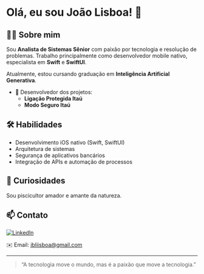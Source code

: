 # Olá, eu sou João Lisboa! 👋

## 👨‍💻 Sobre mim
Sou **Analista de Sistemas Sênior** com paixão por tecnologia e resolução de problemas. Trabalho principalmente como desenvolvedor mobile nativo, especialista em **Swift** e **SwiftUI**.

Atualmente, estou cursando graduação em **Inteligência Artificial Generativa**.

- 🚀 Desenvolvedor dos projetos:  
  - **Ligação Protegida Itaú**
  - **Modo Seguro Itaú**

## 🛠️ Habilidades
- Desenvolvimento iOS nativo (Swift, SwiftUI)
- Arquitetura de sistemas
- Segurança de aplicativos bancários
- Integração de APIs e automação de processos

## 🌱 Curiosidades
Sou piscicultor amador e amante da natureza.

## 📫 Contato
[![LinkedIn](https://img.shields.io/badge/LinkedIn-joao--oliveira--lisboa-blue?style=flat&logo=linkedin)](https://linkedin.com/in/joão-oliveira-lisboa-535b0616a)
  
✉️ Email: [jbliisboa@gmail.com](mailto:jbliisboa@gmail.com)

---

> “A tecnologia move o mundo, mas é a paixão que move a tecnologia.”
